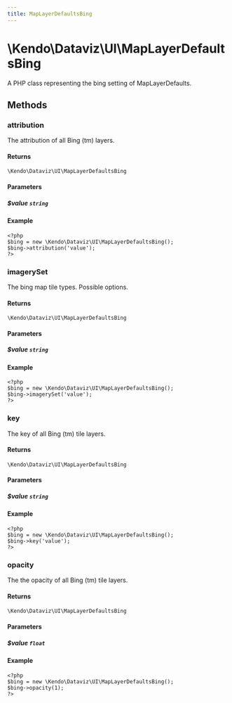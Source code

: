 ```yaml
---
title: MapLayerDefaultsBing
---
```


# \Kendo\Dataviz\UI\MapLayerDefaultsBing

A PHP class representing the bing setting of MapLayerDefaults.


## Methods

### attribution
The attribution of all Bing (tm) layers.

#### Returns
`\Kendo\Dataviz\UI\MapLayerDefaultsBing`

#### Parameters

##### $value `string`



#### Example 
    <?php
    $bing = new \Kendo\Dataviz\UI\MapLayerDefaultsBing();
    $bing->attribution('value');
    ?>

### imagerySet
The bing map tile types. Possible options.

#### Returns
`\Kendo\Dataviz\UI\MapLayerDefaultsBing`

#### Parameters

##### $value `string`



#### Example 
    <?php
    $bing = new \Kendo\Dataviz\UI\MapLayerDefaultsBing();
    $bing->imagerySet('value');
    ?>

### key
The key of all Bing (tm) tile layers.

#### Returns
`\Kendo\Dataviz\UI\MapLayerDefaultsBing`

#### Parameters

##### $value `string`



#### Example 
    <?php
    $bing = new \Kendo\Dataviz\UI\MapLayerDefaultsBing();
    $bing->key('value');
    ?>

### opacity
The the opacity of all Bing (tm) tile layers.

#### Returns
`\Kendo\Dataviz\UI\MapLayerDefaultsBing`

#### Parameters

##### $value `float`



#### Example 
    <?php
    $bing = new \Kendo\Dataviz\UI\MapLayerDefaultsBing();
    $bing->opacity(1);
    ?>


